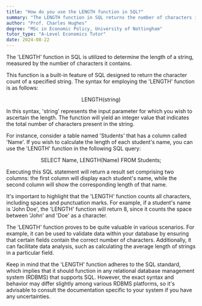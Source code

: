 ```yaml
---
title: "How do you use the LENGTH function in SQL?"
summary: "The LENGTH function in SQL returns the number of characters in a string, providing a way to measure its length."
author: "Prof. Charles Hughes"
degree: "MSc in Economic Policy, University of Nottingham"
tutor_type: "A-Level Economics Tutor"
date: 2024-08-22
---
```


The 'LENGTH' function in SQL is utilized to determine the length of a string, measured by the number of characters it contains.

This function is a built-in feature of SQL designed to return the character count of a specified string. The syntax for employing the 'LENGTH' function is as follows:

$$
\text{LENGTH}( \text{string} )
$$

In this syntax, 'string' represents the input parameter for which you wish to ascertain the length. The function will yield an integer value that indicates the total number of characters present in the string.

For instance, consider a table named 'Students' that has a column called 'Name'. If you wish to calculate the length of each student's name, you can use the 'LENGTH' function in the following SQL query:

$$
\text{SELECT Name, LENGTH(Name) FROM Students;}
$$

Executing this SQL statement will return a result set comprising two columns: the first column will display each student's name, while the second column will show the corresponding length of that name.

It's important to highlight that the 'LENGTH' function counts all characters, including spaces and punctuation marks. For example, if a student's name is 'John Doe', the 'LENGTH' function will return $8$, since it counts the space between 'John' and 'Doe' as a character.

The 'LENGTH' function proves to be quite valuable in various scenarios. For example, it can be used to validate data within your database by ensuring that certain fields contain the correct number of characters. Additionally, it can facilitate data analysis, such as calculating the average length of strings in a particular field.

Keep in mind that the 'LENGTH' function adheres to the SQL standard, which implies that it should function in any relational database management system (RDBMS) that supports SQL. However, the exact syntax and behavior may differ slightly among various RDBMS platforms, so it's advisable to consult the documentation specific to your system if you have any uncertainties.
    